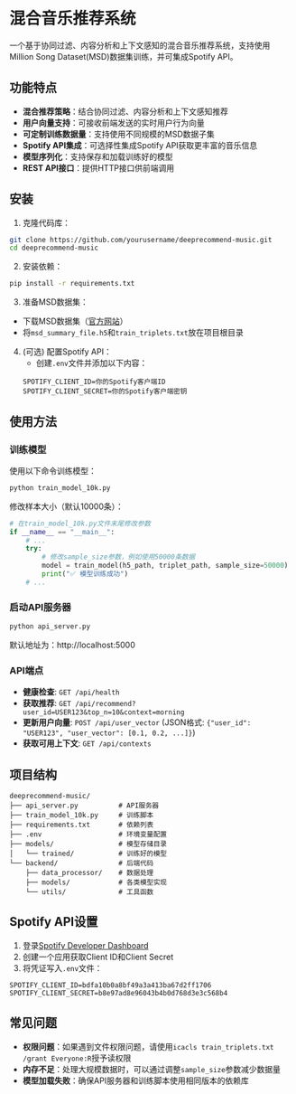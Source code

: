 # 混合音乐推荐系统

一个基于协同过滤、内容分析和上下文感知的混合音乐推荐系统，支持使用Million Song Dataset(MSD)数据集训练，并可集成Spotify API。

## 功能特点

- **混合推荐策略**：结合协同过滤、内容分析和上下文感知推荐
- **用户向量支持**：可接收前端发送的实时用户行为向量
- **可定制训练数据量**：支持使用不同规模的MSD数据子集
- **Spotify API集成**：可选择性集成Spotify API获取更丰富的音乐信息
- **模型序列化**：支持保存和加载训练好的模型
- **REST API接口**：提供HTTP接口供前端调用

## 安装

1. 克隆代码库：

```bash
git clone https://github.com/yourusername/deeprecommend-music.git
cd deeprecommend-music
```

2. 安装依赖：

```bash
pip install -r requirements.txt
```

3. 准备MSD数据集：

- 下载MSD数据集（[官方网站](http://millionsongdataset.com/pages/getting-dataset/)）
- 将`msd_summary_file.h5`和`train_triplets.txt`放在项目根目录

4. (可选) 配置Spotify API：
   - 创建`.env`文件并添加以下内容：
   ```
   SPOTIFY_CLIENT_ID=你的Spotify客户端ID
   SPOTIFY_CLIENT_SECRET=你的Spotify客户端密钥
   ```

## 使用方法

### 训练模型

使用以下命令训练模型：

```bash
python train_model_10k.py
```

修改样本大小（默认10000条）：

```python
# 在train_model_10k.py文件末尾修改参数
if __name__ == "__main__":
    # ...
    try:
        # 修改sample_size参数，例如使用50000条数据
        model = train_model(h5_path, triplet_path, sample_size=50000)
        print("✅ 模型训练成功")
    # ...
```

### 启动API服务器

```bash
python api_server.py
```

默认地址为：http://localhost:5000

### API端点

- **健康检查**: `GET /api/health`
- **获取推荐**: `GET /api/recommend?user_id=USER123&top_n=10&context=morning`
- **更新用户向量**: `POST /api/user_vector` (JSON格式: `{"user_id": "USER123", "user_vector": [0.1, 0.2, ...]}`)
- **获取可用上下文**: `GET /api/contexts`

## 项目结构

```
deeprecommend-music/
├── api_server.py          # API服务器
├── train_model_10k.py     # 训练脚本
├── requirements.txt       # 依赖列表
├── .env                   # 环境变量配置
├── models/                # 模型存储目录
│   └── trained/           # 训练好的模型
└── backend/               # 后端代码
    ├── data_processor/    # 数据处理
    ├── models/            # 各类模型实现
    └── utils/             # 工具函数
```

## Spotify API设置

1. 登录[Spotify Developer Dashboard](https://developer.spotify.com/dashboard/)
2. 创建一个应用获取Client ID和Client Secret
3. 将凭证写入`.env`文件：
```
SPOTIFY_CLIENT_ID=bdfa10b0a8bf49a3a413ba67d2ff1706
SPOTIFY_CLIENT_SECRET=b8e97ad8e96043b4b0d768d3e3c568b4
```

## 常见问题

- **权限问题**：如果遇到文件权限问题，请使用`icacls train_triplets.txt /grant Everyone:R`授予读权限
- **内存不足**：处理大规模数据时，可以通过调整`sample_size`参数减少数据量
- **模型加载失败**：确保API服务器和训练脚本使用相同版本的依赖库 